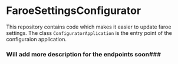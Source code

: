 # FaroeSettingsConfigurator
This repository contains code which makes it easier to update faroe settings.
The class `ConfiguratorApplication` is the entry point of the configuraion application. 


### Will add more description for the endpoints soon###
